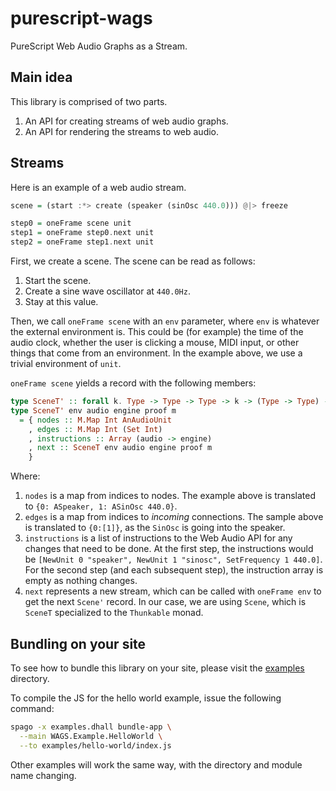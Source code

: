 # purescript-wags

PureScript Web Audio Graphs as a Stream.

## Main idea

This library is comprised of two parts.

1. An API for creating streams of web audio graphs.
1. An API for rendering the streams to web audio.

## Streams

Here is an example of a web audio stream.

```purescript
scene = (start :*> create (speaker (sinOsc 440.0))) @|> freeze

step0 = oneFrame scene unit
step1 = oneFrame step0.next unit
step2 = oneFrame step1.next unit
```

First, we create a scene. The scene can be read as follows:

1. Start the scene.
1. Create a sine wave oscillator at `440.0Hz`.
1. Stay at this value.

Then, we call `oneFrame scene` with an `env` parameter, where `env` is whatever the external environment is. This could be (for example) the time of the audio clock, whether the user is clicking a mouse, MIDI input, or other things that come from an environment.  In the example above, we use a trivial environment of `unit`.

`oneFrame scene` yields a record with the following members:

```purescript
type SceneT' :: forall k. Type -> Type -> Type -> k -> (Type -> Type) -> Type
type SceneT' env audio engine proof m
  = { nodes :: M.Map Int AnAudioUnit
    , edges :: M.Map Int (Set Int)
    , instructions :: Array (audio -> engine)
    , next :: SceneT env audio engine proof m
    }
```

Where:

1. `nodes` is a map from indices to nodes. The example above is translated to `{0: ASpeaker, 1: ASinOsc 440.0}`.
2. `edges` is a map from indices to _incoming_ connections. The sample above is translated to `{0:[1]}`, as the `SinOsc` is going into the speaker.
3. `instructions` is a list of instructions to the Web Audio API for any changes that need to be done. At the first step, the instructions would be `[NewUnit 0 "speaker", NewUnit 1 "sinosc", SetFrequency 1 440.0]`. For the second step (and each subsequent step), the instruction array is empty as nothing changes.
4. `next` represents a new stream, which can be called with `oneFrame env` to get the next `Scene'` record. In our case, we are using `Scene`, which is `SceneT` specialized to the `Thunkable` monad.


## Bundling on your site

To see how to bundle this library on your site, please visit the [examples](./examples) directory.

To compile the JS for the hello world example, issue the following command:

```bash
spago -x examples.dhall bundle-app \
  --main WAGS.Example.HelloWorld \
  --to examples/hello-world/index.js
```

Other examples will work the same way, with the directory and module name changing.
